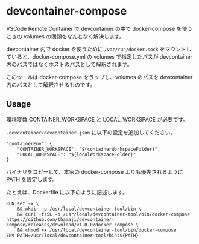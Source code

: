 devcontainer-compose
====

VSCode Remote Container で devcontainer の中で docker-compose を使うときの volumes の問題をなんとなく解決します。

devcontainer 内で docker を使うために `/var/run/docker.sock` をマウントしていると、docker-compose.yml の volumes で指定したパスが devcontainer 内のパスではなくホストのパスとして解釈されます。

このツールは docker-compose をラップし、volumes のパスを devcontainer 内のパスとして解釈させるものです。

## Usage

環境変数 CONTAINER_WORKSPACE と LOCAL_WORKSPACE が必要です。

`.devcontainer/devcontainer.json` に以下の設定を追加してください。

```
"containerEnv": {
    "CONTAINER_WORKSPACE": "${containerWorkspaceFolder}",
    "LOCAL_WORKSPACE": "${localWorkspaceFolder}"
}
```

バイナリをコピーして、本家の docker-compose よりも優先されるように PATH を設定します。

たとえば、Dockerfile に以下のように記述します。

```
RUN set -x \
    && mkdir -p /usr/local/devcontainer-tool/bin \
    && curl -fsSL -o /usr/local/devcontainer-tool/bin/docker-compose https://github.com/thamaji/devcontainer-compose/releases/download/v1.0.0/docker-compose \
    && chmod +x /usr/local/devcontainer-tool/bin/docker-compose
ENV PATH=/usr/local/devcontainer-tool/bin:${PATH}
```
